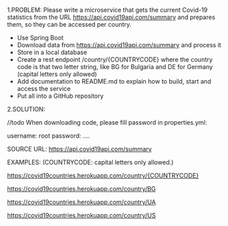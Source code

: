1.PROBLEM:
Please write a microservice that gets the current Covid-19 statistics
from the URL https://api.covid19api.com/summary and prepares them, so they can be accessed per country.
* Use Spring Boot
* Download data from https://api.covid19api.com/summary and process it
* Store in a local database
* Create a rest endpoint /country/{COUNTRYCODE} where the country code is that two letter string,
like BG for Bulgaria and DE for Germany (capital letters only allowed)
* Add documentation to README.md to explain how to build, start and access the service
* Put all into a GitHub repository

2.SOLUTION:

//todo
When downloading code, please fill password in properties.yml:

username: root
password: ....
    
SOURCE URL: https://api.covid19api.com/summary

EXAMPLES: (COUNTRYCODE: capital letters only allowed.)

https://covid19countries.herokuapp.com/country/{COUNTRYCODE}

https://covid19countries.herokuapp.com/country/BG

https://covid19countries.herokuapp.com/country/UA

https://covid19countries.herokuapp.com/country/US
